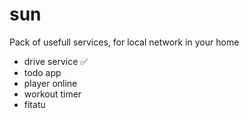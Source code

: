 # sun
Pack of usefull services, for local network in your home

* drive service ✅
* todo app
* player online
* workout timer
* fitatu
